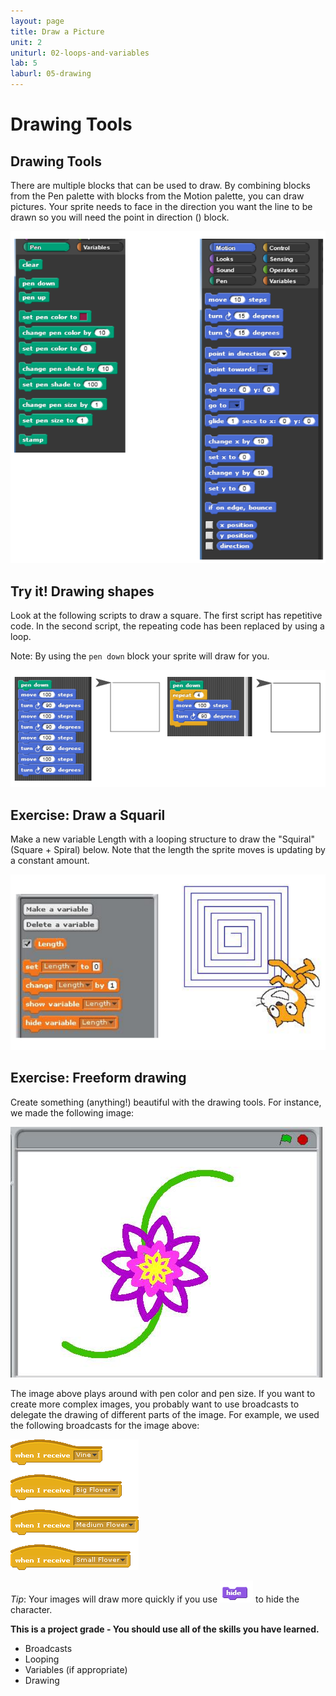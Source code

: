 ```yaml
---
layout: page
title: Draw a Picture
unit: 2
uniturl: 02-loops-and-variables
lab: 5
laburl: 05-drawing
---
```



Drawing Tools
========================

Drawing Tools
-------------
There are multiple blocks that can be used to draw. By combining blocks from the Pen palette with
blocks from the Motion palette, you can draw pictures. Your sprite needs to face in the direction you
want the line to be drawn so you will need the point in direction () block.

![Looping Example](lab-blocks-1.png)


Try it! Drawing shapes
----------------------
Look at the following scripts to draw a square. The first script has repetitive
code. In the second script, the repeating code has been replaced by using a loop.

Note: By using the ```pen down``` block your sprite will draw for you.

![Looping Example](lab-blocks-2.png)


Exercise: Draw a Squaril
------------------------
Make a new variable Length with a looping structure to draw the "Squiral" (Square + Spiral) below. Note
that the length the sprite moves is updating by a constant amount.

![Looping Example](lab-blocks-3.png)


Exercise: Freeform drawing
--------------
Create something (anything!) beautiful with the drawing tools. For instance, we
made the following image: 

![Flower](Flower.jpg)

The image above plays around with pen color and pen size. If you want to create
more complex images, you probably want to use broadcasts to delegate the drawing
of different parts of the image. For example, we used the following broadcasts
for the image above:

![Flower](when-i-receive-flower-messages-BYOB.gif)

*Tip*: Your images will draw more quickly if you use ![Hide](hide-button.png)
to hide the character.

**This is a project grade - You should use all of the skills you have learned.**
 * Broadcasts
 * Looping
 * Variables (if appropriate)
 * Drawing


